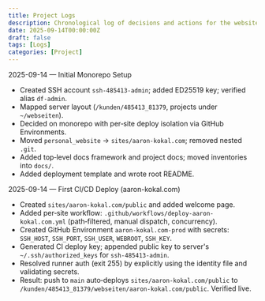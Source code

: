 ```yaml
---
title: Project Logs
description: Chronological log of decisions and actions for the websites monorepo.
date: 2025-09-14T00:00:00Z
draft: false
tags: [Logs]
categories: [Project]
---
```


2025-09-14 — Initial Monorepo Setup
- Created SSH account `ssh-485413-admin`; added ED25519 key; verified alias `df-admin`.
- Mapped server layout (`/kunden/485413_81379`, projects under `~/webseiten`).
- Decided on monorepo with per‑site deploy isolation via GitHub Environments.
- Moved `personal_website` → `sites/aaron-kokal.com`; removed nested `.git`.
- Added top‑level docs framework and project docs; moved inventories into `docs/`.
- Added deployment template and wrote root README.

2025-09-14 — First CI/CD Deploy (aaron-kokal.com)
- Created `sites/aaron-kokal.com/public` and added welcome page.
- Added per‑site workflow: `.github/workflows/deploy-aaron-kokal.com.yml` (path‑filtered, manual dispatch, concurrency).
- Created GitHub Environment `aaron-kokal.com-prod` with secrets: `SSH_HOST`, `SSH_PORT`, `SSH_USER`, `WEBROOT`, `SSH_KEY`.
- Generated CI deploy key; appended public key to server's `~/.ssh/authorized_keys` for `ssh-485413-admin`.
- Resolved runner auth (exit 255) by explicitly using the identity file and validating secrets.
- Result: push to `main` auto‑deploys `sites/aaron-kokal.com/public` to `/kunden/485413_81379/webseiten/aaron-kokal.com/public`. Verified live.

